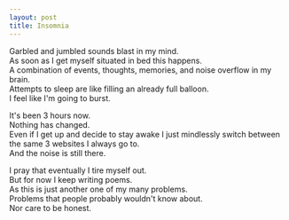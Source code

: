 ```yaml
---
layout: post
title: Insomnia
---
```

Garbled and jumbled sounds blast in my mind. <br>
As soon as I get myself situated in bed this happens. <br>
A combination of events, thoughts, memories, and noise overflow in my brain. <br>
Attempts to sleep are like filling an already full balloon. <br>
I feel like I'm going to burst.

It's been 3 hours now. <br>
Nothing has changed. <br>
Even if I get up and decide to stay awake I just mindlessly switch between the same 3 websites I always go to. <br>
And the noise is still there.

I pray that eventually I tire myself out. <br>
But for now I keep writing poems. <br>
As this is just another one of my many problems. <br>
Problems that people probably wouldn't know about. <br>
Nor care to be honest.
